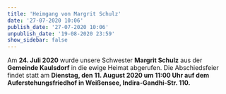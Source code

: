 ```yaml
---
title: 'Heimgang von Margrit Schulz'
date: '27-07-2020 10:06'
publish_date: '27-07-2020 10:06'
unpublish_date: '19-08-2020 23:59'
show_sidebar: false
---
```


Am **24. Juli 2020** wurde unsere Schwester **Margrit Schulz** aus der **Gemeinde Kaulsdorf** in die ewige Heimat abgerufen.
Die Abschiedsfeier findet statt am **Dienstag, den 11. August 2020 um 11:00 Uhr auf dem Auferstehungsfriedhof in Weißensee, Indira-Gandhi-Str. 110.**